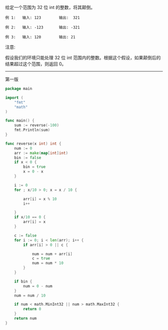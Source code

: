 给定一个范围为 32 位 int 的整数，将其颠倒。

````
例 1:   输入: 123        输出:  321

例 2:   输入: -123       输出: -321

例 3:   输入: 120        输出: 21
````

注意:

假设我们的环境只能处理 32 位 int 范围内的整数。根据这个假设，如果颠倒后的结果超过这个范围，则返回 0。


-----

第一版
````go
package main

import (
	"fmt"
	"math"
)

func main() {
	sum := reverse(-100)
	fmt.Println(sum)
}

func reverse(x int) int {
	num := 0
	arr := make(map[int]int)
	bin := false
	if x < 0 {
		bin = true
		x = 0 - x
	}

	i := 0
	for ; x/10 > 0; x = x / 10 {

		arr[i] = x % 10
		i++

	}
	if x/10 == 0 {
		arr[i] = x
	}

	c := false
	for i := 0; i < len(arr); i++ {
		if arr[i] > 0 || c {

			num = num + arr[i]
			c = true
			num = num * 10
		}
	}

	if bin {
		num = 0 - num
	}
	num = num / 10

	if num < math.MinInt32 || num > math.MaxInt32 {
		return 0
	}
	return num
}


````